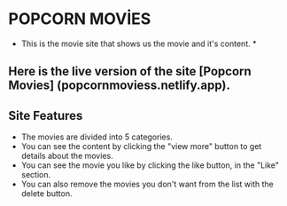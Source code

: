 # POPCORN MOVİES
* This is the movie site that shows us the movie and it's content. *
## Here is the live version of the site [Popcorn Movies] (popcornmoviess.netlify.app).
## Site Features
- The movies are divided into 5 categories.
- You can see the content by clicking the "view more" button to get details about the movies.
- You can see the movie you like by clicking the like button, in the "Like" section.
- You can also remove the movies you don't want from the list with the delete button.
